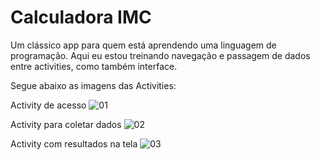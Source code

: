 # Calculadora IMC

Um clássico app para quem está aprendendo uma linguagem de programação.
Aqui eu estou treinando navegação e passagem de dados entre activities, como também interface.

Segue abaixo as imagens das Activities:

Activity de acesso
![01](https://github.com/user-attachments/assets/524cad07-cc9d-4b1f-aff1-2b3f8ad30a20)

Activity para coletar dados
![02](https://github.com/user-attachments/assets/0a5686d9-d187-4ab4-ae38-7c7b5c39fcc9)

Activity com resultados na tela
![03](https://github.com/user-attachments/assets/d21e51b1-e5e5-4afa-8805-aa01718c091e)

